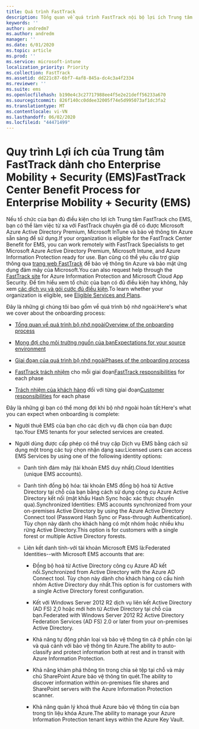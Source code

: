 ```yaml
---
title: Quá trình FastTrack
description: Tổng quan về quá trình FastTrack nội bộ lợi ích Trung tâm
keywords: ''
author: andredm7
ms.author: andredm
manager: ''
ms.date: 6/01/2020
ms.topic: article
ms.prod: ''
ms.service: microsoft-intune
localization_priority: Priority
ms.collection: FastTrack
ms.assetid: dd221c87-6bf7-4af8-845a-dc4c3a4f2334
ms.reviewer: ''
ms.suite: ems
ms.openlocfilehash: b190e4c3c27717988ee4f5e2e21deff56233a670
ms.sourcegitcommit: 826f140cc0ddee32005f74e5d995073af1dc3fa2
ms.translationtype: MT
ms.contentlocale: vi-VN
ms.lasthandoff: 06/02/2020
ms.locfileid: "44471499"
---
```

# <a name="fasttrack-center-benefit-process-for-enterprise-mobility--security-ems"></a><span data-ttu-id="f3382-103">Quy trình Lợi ích của Trung tâm FastTrack dành cho Enterprise Mobility + Security (EMS)</span><span class="sxs-lookup"><span data-stu-id="f3382-103">FastTrack Center Benefit Process for Enterprise Mobility + Security (EMS)</span></span>
<span data-ttu-id="f3382-104">Nếu tổ chức của bạn đủ điều kiện cho lợi ích Trung tâm FastTrack cho EMS, bạn có thể làm việc từ xa với FastTrack chuyên gia để có được Microsoft Azure Active Directory Premium, Microsoft InTune và bảo vệ thông tin Azure sẵn sàng để sử dụng.</span><span class="sxs-lookup"><span data-stu-id="f3382-104">If your organization is eligible for the FastTrack Center Benefit for EMS, you can work remotely with FastTrack Specialists to get Microsoft Azure Active Directory Premium, Microsoft Intune, and Azure Information Protection ready for use.</span></span> <span data-ttu-id="f3382-105">Bạn cũng có thể yêu cầu trợ giúp thông qua [trang web FastTrack](https://www.microsoft.com/fasttrack/microsoft-365/ems) để bảo vệ thông tin Azure và bảo mật ứng dụng đám mây của Microsoft.</span><span class="sxs-lookup"><span data-stu-id="f3382-105">You can also request help through the [FastTrack site](https://www.microsoft.com/fasttrack/microsoft-365/ems) for Azure Information Protection and Microsoft Cloud App Security.</span></span> <span data-ttu-id="f3382-106">Để tìm hiểu xem tổ chức của bạn có đủ điều kiện hay không, hãy xem [các dịch vụ và gói cước đủ điều kiện](M365-eligible-services-and-plans.md).</span><span class="sxs-lookup"><span data-stu-id="f3382-106">To learn whether your organization is eligible, see [Eligible Services and Plans](M365-eligible-services-and-plans.md).</span></span>


<span data-ttu-id="f3382-107">Đây là những gì chúng tôi bao gồm về quá trình bộ nhớ ngoài:</span><span class="sxs-lookup"><span data-stu-id="f3382-107">Here's what we cover about the onboarding process:</span></span>

-   [<span data-ttu-id="f3382-108">Tổng quan về quá trình bộ nhớ ngoài</span><span class="sxs-lookup"><span data-stu-id="f3382-108">Overview of the onboarding process</span></span>](EMS-fasttrack-benefit-overview.md)

-   [<span data-ttu-id="f3382-109">Mong đợi cho môi trường nguồn của bạn</span><span class="sxs-lookup"><span data-stu-id="f3382-109">Expectations for your source environment</span></span>](EMS-source-environment-expectations.md)

-   [<span data-ttu-id="f3382-110">Giai đoạn của quá trình bộ nhớ ngoài</span><span class="sxs-lookup"><span data-stu-id="f3382-110">Phases of the onboarding process</span></span>](EMS-onboarding-phases.md)

-   <span data-ttu-id="f3382-111">[FastTrack trách nhiệm](EMS-fasttrack-responsibilities.md) cho mỗi giai đoạn</span><span class="sxs-lookup"><span data-stu-id="f3382-111">[FastTrack responsibilities](EMS-fasttrack-responsibilities.md) for each phase</span></span>

-   <span data-ttu-id="f3382-112">[Trách nhiệm của khách hàng](EMS-your-responsibilities.md) đối với từng giai đoạn</span><span class="sxs-lookup"><span data-stu-id="f3382-112">[Customer responsibilities](EMS-your-responsibilities.md) for each phase</span></span>

<span data-ttu-id="f3382-113">Đây là những gì bạn có thể mong đợi khi bộ nhớ ngoài hoàn tất:</span><span class="sxs-lookup"><span data-stu-id="f3382-113">Here's what you can expect when onboarding is complete:</span></span>

-   <span data-ttu-id="f3382-114">Người thuê EMS của bạn cho các dịch vụ đã chọn của bạn được tạo.</span><span class="sxs-lookup"><span data-stu-id="f3382-114">Your EMS tenants for your selected services are created.</span></span>

-   <span data-ttu-id="f3382-115">Người dùng được cấp phép có thể truy cập Dịch vụ EMS bằng cách sử dụng một trong các tuỳ chọn nhận dạng sau:</span><span class="sxs-lookup"><span data-stu-id="f3382-115">Licensed users can access EMS Services by using one of the following identity options:</span></span>

    -   <span data-ttu-id="f3382-116">Danh tính đám mây (tài khoản EMS duy nhất).</span><span class="sxs-lookup"><span data-stu-id="f3382-116">Cloud Identities (unique EMS accounts).</span></span>

    -   <span data-ttu-id="f3382-117">Danh tính đồng bộ hóa: tài khoản EMS đồng bộ hoá từ Active Directory tại chỗ của bạn bằng cách sử dụng công cụ Azure Active Directory kết nối (mật khẩu Hash Sync hoặc xác thực chuyển qua).</span><span class="sxs-lookup"><span data-stu-id="f3382-117">Synchronized Identities: EMS accounts synchronized from your on-premises Active Directory by using the Azure Active Directory Connect tool (Password Hash Sync or Pass-through Authentication).</span></span> <span data-ttu-id="f3382-118">Tùy chọn này dành cho khách hàng có một nhóm hoặc nhiều khu rừng Active Directory.</span><span class="sxs-lookup"><span data-stu-id="f3382-118">This option is for customers with a single forest or multiple Active Directory forests.</span></span>

    -   <span data-ttu-id="f3382-119">Liên kết danh tính-với tài khoản Microsoft EMS là:</span><span class="sxs-lookup"><span data-stu-id="f3382-119">Federated Identities--with Microsoft EMS accounts that are:</span></span>

        -   <span data-ttu-id="f3382-120">Đồng bộ hoá từ Active Directory công cụ Azure AD kết nối.</span><span class="sxs-lookup"><span data-stu-id="f3382-120">Synchronized from Active Directory with the Azure AD Connect tool.</span></span> <span data-ttu-id="f3382-121">Tùy chọn này dành cho khách hàng có cấu hình nhóm Active Directory duy nhất.</span><span class="sxs-lookup"><span data-stu-id="f3382-121">This option is for customers with a single Active Directory forest configuration.</span></span>

        -   <span data-ttu-id="f3382-122">Kết với Windows Server 2012 R2 dịch vụ liên kết Active Directory (AD FS) 2,0 hoặc mới hơn từ Active Directory tại chỗ của bạn.</span><span class="sxs-lookup"><span data-stu-id="f3382-122">Federated with Windows Server 2012 R2 Active Directory Federation Services (AD FS) 2.0 or later from your on-premises Active Directory.</span></span>

        -   <span data-ttu-id="f3382-123">Khả năng tự động phân loại và bảo vệ thông tin cả ở phần còn lại và quá cảnh với bảo vệ thông tin Azure.</span><span class="sxs-lookup"><span data-stu-id="f3382-123">The ability to auto-classify and protect information both at rest and in transit with Azure Information Protection.</span></span> 

        -   <span data-ttu-id="f3382-124">Khả năng khám phá thông tin trong chia sẻ tệp tại chỗ và máy chủ SharePoint Azure bảo vệ thông tin quét.</span><span class="sxs-lookup"><span data-stu-id="f3382-124">The ability to discover information within on-premises file shares and SharePoint servers with the Azure Information Protection scanner.</span></span> 

        -   <span data-ttu-id="f3382-125">Khả năng quản lý khoá thuê Azure bảo vệ thông tin của bạn trong tín liệu khóa Azure.</span><span class="sxs-lookup"><span data-stu-id="f3382-125">The ability to manage your Azure Information Protection tenant keys within the Azure Key Vault.</span></span> 

